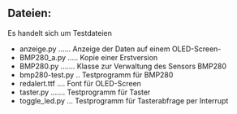 ## Dateien:

Es handelt sich um Testdateien

- anzeige.py ...... Anzeige der Daten auf einem OLED-Screen- 
- BMP280_a.py ..... Kopie einer Erstversion
- BMP280.py ....... Klasse zur Verwaltung des Sensors BMP280
- bmp280-test.py .. Testprogramm für BMP280
- redalert.ttf .... Font für OLED-Screen
- taster.py ....... Testprogramm für Taster
- toggle_led.py ... Testprogramm für Tasterabfrage per Interrupt
